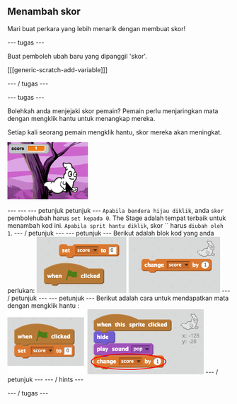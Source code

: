 ## Menambah skor

Mari buat perkara yang lebih menarik dengan membuat skor!

\--- tugas \---

Buat pemboleh ubah baru yang dipanggil 'skor'.

[[[generic-scratch-add-variable]]]

\--- / tugas \---

\--- tugas \---

Bolehkah anda menjejaki skor pemain? Pemain perlu menjaringkan mata dengan mengklik hantu untuk menangkap mereka.

Setiap kali seorang pemain mengklik hantu, skor mereka akan meningkat.

![Meningkatkan skor](images/ghost-score-test.png)

\--- \--- \--- petunjuk petunjuk \--- `Apabila bendera hijau diklik`, anda `skor` pembolehubah harus `set kepada 0`. The Stage adalah tempat terbaik untuk menambah kod ini. `Apabila sprit hantu diklik`, skor `` harus `diubah oleh 1`. \--- / petunjuk \--- \--- petunjuk \--- Berikut adalah blok kod yang anda perlukan: ![screenshot](images/ghost-score-blocks.png) \--- / petunjuk \--- \--- petunjuk \--- Berikut adalah cara untuk mendapatkan mata dengan mengklik hantu : ![screenshot](images/ghost-score-code.png) \--- / petunjuk \--- \--- / hints \---

\--- / tugas \---